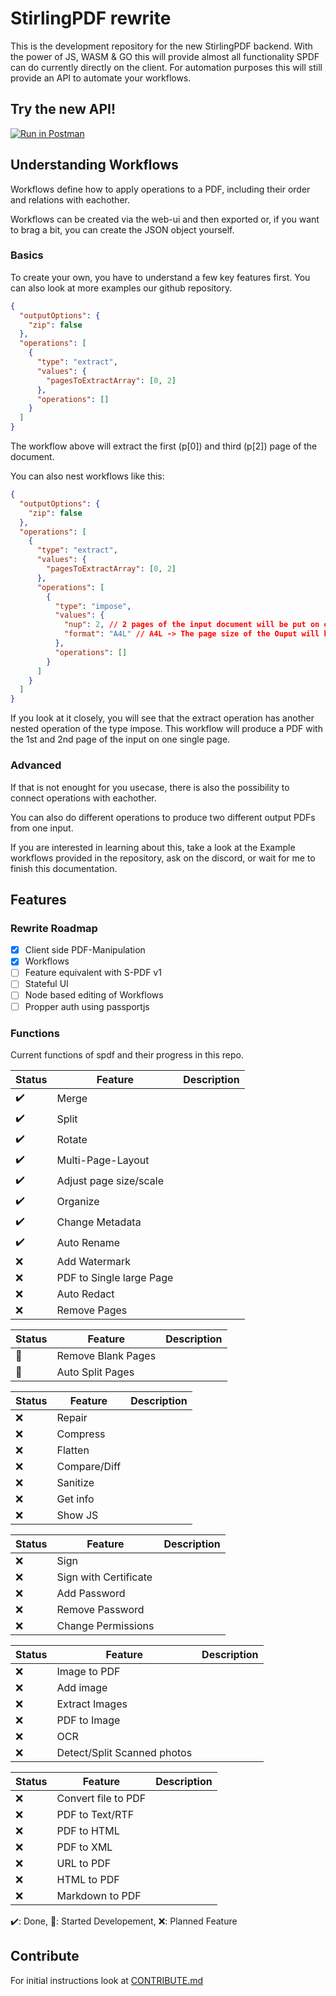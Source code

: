 # StirlingPDF rewrite

This is the development repository for the new StirlingPDF backend. With the power of JS, WASM & GO this will provide almost all functionality SPDF can do currently directly on the client. For automation purposes this will still provide an API to automate your workflows.

## Try the new API!

[![Run in Postman](https://run.pstmn.io/button.svg)](https://documenter.getpostman.com/view/30633786/2s9YRB1Wto)

## Understanding Workflows

Workflows define how to apply operations to a PDF, including their order and relations with eachother.

Workflows can be created via the web-ui and then exported or, if you want to brag a bit, you can create the JSON object yourself.

### Basics

To create your own, you have to understand a few key features first. You can also look at more examples our github repository.

```json
{
  "outputOptions": {
    "zip": false
  },
  "operations": [
    {
      "type": "extract",
      "values": {
        "pagesToExtractArray": [0, 2]
      },
      "operations": []
    }
  ]
}
```

The workflow above will extract the first (p\[0\]) and third (p\[2\]) page of the document.

You can also nest workflows like this:

```json
{
  "outputOptions": {
    "zip": false
  },
  "operations": [
    {
      "type": "extract",
      "values": {
        "pagesToExtractArray": [0, 2]
      },
      "operations": [
        {
          "type": "impose",
          "values": {
            "nup": 2, // 2 pages of the input document will be put on one page of the output document.
            "format": "A4L" // A4L -> The page size of the Ouput will be an A4 in Landscape. You can also use other paper formats and "P" for portrait output. 
          },
          "operations": []
        }
      ]
    }
  ]
}
```

If you look at it closely, you will see that the extract operation has another nested operation of the type impose. This workflow will produce a PDF with the 1st and 2nd page of the input on one single page.

### Advanced

If that is not enought for you usecase, there is also the possibility to connect operations with eachother.

You can also do different operations to produce two different output PDFs from one input.

If you are interested in learning about this, take a look at the Example workflows provided in the repository, ask on the discord, or wait for me to finish this documentation.

## Features

### Rewrite Roadmap

* [x] Client side PDF-Manipulation
* [x] Workflows
* [ ] Feature equivalent with S-PDF v1
* [ ] Stateful UI
* [ ] Node based editing of Workflows
* [ ] Propper auth using passportjs

### Functions

Current functions of spdf and their progress in this repo.

| Status | Feature                  | Description |
| ------ | ------------------------ | ----------- |
| ✔️   | Merge                    |             |
| ✔️   | Split                    |             |
| ✔️   | Rotate                   |             |
| ✔️   | Multi-Page-Layout        |             |
| ✔️   | Adjust page size/scale   |             |
| ✔️   | Organize                 |             |
| ✔️   | Change Metadata          |             |
| ✔️   | Auto Rename              |             |
| ❌     | Add Watermark            |             |
| ❌     | PDF to Single large Page |             |
| ❌     | Auto Redact              |             |
| ❌     | Remove Pages             |             |

| Status | Feature            | Description |
| ------ | ------------------ | ----------- |
| 🚧    | Remove Blank Pages |             |
| 🚧    | Auto Split Pages   |             |

| Status | Feature      | Description |
| ------ | ------------ | ----------- |
| ❌     | Repair       |             |
| ❌     | Compress     |             |
| ❌     | Flatten      |             |
| ❌     | Compare/Diff |             |
| ❌     | Sanitize     |             |
| ❌     | Get info     |             |
| ❌     | Show JS      |             |

| Status | Feature               | Description |
| ------ | --------------------- | ----------- |
| ❌     | Sign                  |             |
| ❌     | Sign with Certificate |             |
| ❌     | Add Password          |             |
| ❌     | Remove Password       |             |
| ❌     | Change Permissions    |             |

| Status | Feature                     | Description |
| ------ | --------------------------- | ----------- |
| ❌     | Image to PDF                |             |
| ❌     | Add image                   |             |
| ❌     | Extract Images              |             |
| ❌     | PDF to Image                |             |
| ❌     | OCR                         |             |
| ❌     | Detect/Split Scanned photos |             |

| Status | Feature                  | Description |
| ------ | ------------------------ | ----------- |
| ❌     | Convert file to PDF      |             |
| ❌     | PDF to Text/RTF          |             |
| ❌     | PDF to HTML              |             |
| ❌     | PDF to XML               |             |
| ❌     | URL to PDF               |             |
| ❌     | HTML to PDF              |             |
| ❌     | Markdown to PDF          |             |


✔️: Done, 🚧: Started Developement, ❌: Planned Feature

## Contribute

For initial instructions look at [CONTRIBUTE.md](./CONTRIBUTE.md)

